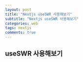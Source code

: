```yaml
---
layout: post
title: "Nextjs useSWR 사용해보기"
subtitle: "Nextjs useSWR 사용해보기"
categories: web
tags: nextjs
comments: true
---
```


## useSWR 사용해보기
